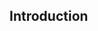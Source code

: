 ## Introduction

<!--
### Hi there 👋   

 - 💻   **I'm a Project Manager in IT field**    

 - 🇰🇷  **I'm working in South Korea**

### How to reach me? 🤔

- 📮  **Official email ...**[![Gmail Badge](https://img.shields.io/badge/Gmail-d14836?style=flat-square&logo=Gmail&logoColor=white&link=mailto:lucy981121@gmail.com)](mailto:lucy981121@gmail.com)

- 😸 **Linkedin site ...**[![Linkedin Badge](https://img.shields.io/badge/-LinkedIn-blue?style=flat-square&logo=Linkedin&logoColor=white&link=https://www.linkedin.com/in/chaewon-jeong-928aa1184/)](https://www.linkedin.com/in/chaewon-jeong-928aa1184/)

-->
